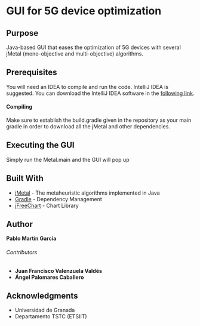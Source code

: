 # GUI for 5G device optimization

## Purpose

Java-based GUI that eases the optimization of 5G devices with several jMetal (mono-objective and
multi-objective) algorithms.

## Prerequisites

You will need an IDEA to compile and run the code. IntelliJ IDEA is suggested. You can download the
IntelliJ IDEA software in the [following link](https://www.jetbrains.com/idea/download/).

#### Compiling

Make sure to establish the build.gradle given in the repository as your main gradle in order to
download all the jMetal and other dependencies. 

## Executing the GUI

Simply run the Metal.main and the GUI will pop up

## Built With

* [jMetal](https://github.com/jMetal/jMetal) - The metaheuristic algorithms implemented in Java
* [Gradle](https://gradle.org/) - Dependency Management
* [jFreeChart](http://www.jfree.org/jfreechart/) - Chart Library

## Author

**Pablo Martín García**

###### Contributors

* **Juan Francisco Valenzuela Valdés**
* **Ángel Palomares Caballero**

## Acknowledgments

* Universidad de Granada
* Departamento TSTC (ETSIIT)